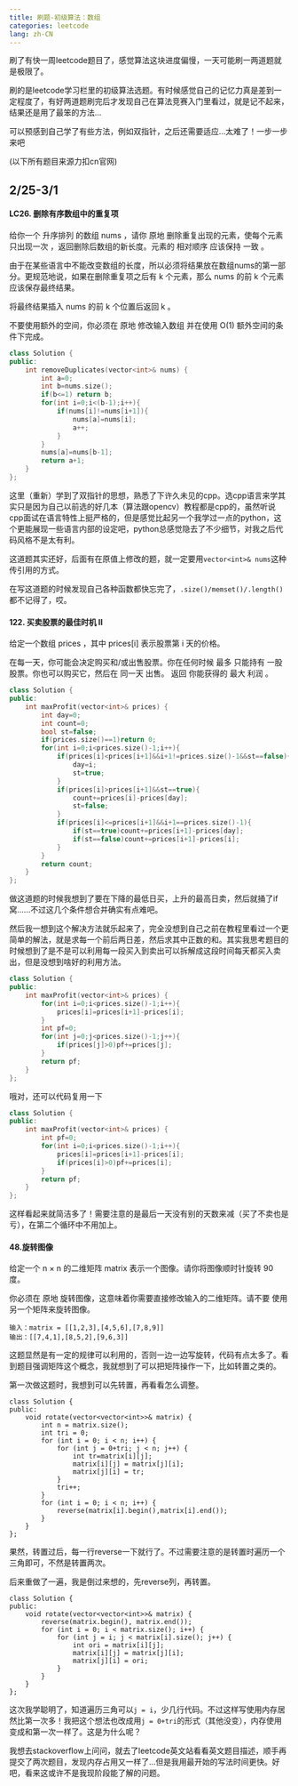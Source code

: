 ```yaml
---
title: 刷题-初级算法：数组
categories: leetcode
lang: zh-CN
---
```


刷了有快一周leetcode题目了，感觉算法这块进度偏慢，一天可能刷一两道题就是极限了。

刷的是leetcode学习栏里的初级算法选题。有时候感觉自己的记忆力真是差到一定程度了，有好两道题刷完后才发现自己在算法竞赛入门里看过，就是记不起来，结果还是用了最笨的方法...

可以预感到自己学了有些方法，例如双指针，之后还需要适应...太难了！一步一步来吧

(以下所有题目来源力扣cn官网)

## 2/25-3/1

#### LC26. 删除有序数组中的重复项

给你一个 升序排列 的数组 nums ，请你 原地 删除重复出现的元素，使每个元素 只出现一次 ，返回删除后数组的新长度。元素的 相对顺序 应该保持 一致 。

由于在某些语言中不能改变数组的长度，所以必须将结果放在数组nums的第一部分。更规范地说，如果在删除重复项之后有 k 个元素，那么 nums 的前 k 个元素应该保存最终结果。

将最终结果插入 nums 的前 k 个位置后返回 k 。

不要使用额外的空间，你必须在 原地 修改输入数组 并在使用 O(1) 额外空间的条件下完成。

```cpp
class Solution {
public:
    int removeDuplicates(vector<int>& nums) {
        int a=0;
        int b=nums.size();
        if(b<=1) return b;
        for(int i=0;i<(b-1);i++){
            if(nums[i]!=nums[i+1]){
                nums[a]=nums[i];
                a++;
            }
        }
        nums[a]=nums[b-1];
        return a+1;
    }
};
```

这里（重新）学到了双指针的思想，熟悉了下许久未见的cpp。选cpp语言来学其实只是因为自己以前选的好几本（算法跟opencv）教程都是cpp的，虽然听说cpp面试在语言特性上挺严格的，但是感觉比起另一个我学过一点的python，这个更能展现一些语言内部的设定吧，python总感觉隐去了不少细节，对我之后代码风格不是太有利。

这道题其实还好，后面有在原值上修改的题，就一定要用`vector<int>& nums`这种传引用的方式。

在写这道题的时候发现自己各种函数都快忘完了，`.size()/memset()/.length() `都不记得了，哎。

#### 122. 买卖股票的最佳时机 II

给定一个数组 prices ，其中 prices[i] 表示股票第 i 天的价格。

在每一天，你可能会决定购买和/或出售股票。你在任何时候 最多 只能持有 一股 股票。你也可以购买它，然后在 同一天 出售。
返回 你能获得的 最大 利润 。

```cpp
class Solution {
public:
    int maxProfit(vector<int>& prices) {
        int day=0;
        int count=0;
        bool st=false;
        if(prices.size()==1)return 0;
        for(int i=0;i<prices.size()-1;i++){
            if(prices[i]<prices[i+1]&&i+1!=prices.size()-1&&st==false){
                day=i;
                st=true;
            }
            if(prices[i]>prices[i+1]&&st==true){
                count+=prices[i]-prices[day];
                st=false;
            }
            if(prices[i]<=prices[i+1]&&i+1==prices.size()-1){
                if(st==true)count+=prices[i+1]-prices[day];
                if(st==false)count+=prices[i+1]-prices[i];
            }
        }
        return count;
    }
};
```

做这道题的时候我想到了要在下降的最低日买，上升的最高日卖，然后就捅了if窝......不过这几个条件想合并确实有点难吧。

然后我一想到这个解决方法就乐起来了，完全没想到自己之前在教程里看过一个更简单的解法，就是求每一个前后两日差，然后求其中正数的和。其实我思考题目的时候想到了是不是可以利用每一段买入到卖出可以拆解成这段时间每天都买入卖出，但是没想到啥好的利用方法。

```cpp
class Solution {
public:
    int maxProfit(vector<int>& prices) {
        for(int i=0;i<prices.size()-1;i++){
            prices[i]=prices[i+1]-prices[i];
        }
        int pf=0;
        for(int j=0;j<prices.size()-1;j++){
            if(prices[j]>0)pf+=prices[j];
        }
        return pf;
    }
};
```

哦对，还可以代码复用一下

```cpp
class Solution {
public:
    int maxProfit(vector<int>& prices) {
        int pf=0;
        for(int i=0;i<prices.size()-1;i++){
            prices[i]=prices[i+1]-prices[i];
            if(prices[i]>0)pf+=prices[i];
        }
        return pf;
    }
};
```

这样看起来就简洁多了！需要注意的是最后一天没有别的天数来减（买了不卖也是亏），在第二个循环中不用加上。

#### 48.旋转图像

给定一个 n × n 的二维矩阵 matrix 表示一个图像。请你将图像顺时针旋转 90 度。

你必须在 原地 旋转图像，这意味着你需要直接修改输入的二维矩阵。请不要 使用另一个矩阵来旋转图像。

```
输入：matrix = [[1,2,3],[4,5,6],[7,8,9]]
输出：[[7,4,1],[8,5,2],[9,6,3]]
```

这题显然是有一定的规律可以利用的，否则一边一边写旋转，代码有点太多了。看到题目强调矩阵这个概念，我就想到了可以把矩阵操作一下，比如转置之类的。

第一次做这题时，我想到可以先转置，再看看怎么调整。

```
class Solution {
public:
    void rotate(vector<vector<int>>& matrix) {
        int n = matrix.size();
        int tri = 0;
        for (int i = 0; i < n; i++) {
            for (int j = 0+tri; j < n; j++) {
                int tr=matrix[i][j];
                matrix[i][j] = matrix[j][i];
                matrix[j][i] = tr;
            }
            tri++;
        }
        for (int i = 0; i < n; i++) {
            reverse(matrix[i].begin(),matrix[i].end());
        }
    }
};
```

果然，转置过后，每一行reverse一下就行了。不过需要注意的是转置时遍历一个三角即可，不然是转置两次。

后来重做了一遍，我是倒过来想的，先reverse列，再转置。

```
class Solution {
public:
	void rotate(vector<vector<int>>& matrix) {
		reverse(matrix.begin(), matrix.end());
		for (int i = 0; i < matrix.size(); i++) {
			for (int j = i; j < matrix[i].size(); j++) {
				int ori = matrix[i][j];
				matrix[i][j] = matrix[j][i];
				matrix[j][i] = ori;
			}
		}
	}
};
```

这次我学聪明了，知道遍历三角可以`j = i`，少几行代码。不过这样写使用内存居然比第一次多！我把这个想法也改成用`j = 0+tri`的形式（其他没变），内存使用变成和第一次一样了。这是为什么呢？

我想去stackoverflow上问问，就去了leetcode英文站看看英文题目描述，顺手再提交了两次题目，发现内存占用又一样了...但是我用最开始的写法时间更快。好吧，看来这或许不是我现阶段能了解的问题。

